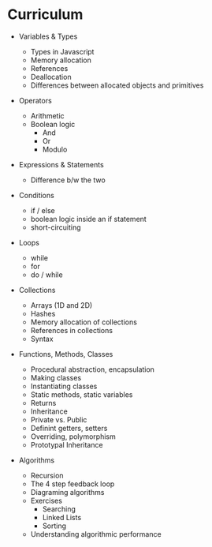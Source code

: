 # Curriculum

- Variables & Types
    - Types in Javascript
    - Memory allocation
    - References
    - Deallocation
    - Differences between allocated objects and primitives

- Operators
    - Arithmetic
    - Boolean logic
        - And
        - Or
        - Modulo

- Expressions & Statements
    - Difference b/w the two

- Conditions
    - if / else
    - boolean logic inside an if statement
    - short-circuiting

- Loops
    - while
    - for
    - do / while

- Collections
    - Arrays (1D and 2D)
    - Hashes
    - Memory allocation of collections
    - References in collections
    - Syntax

- Functions, Methods, Classes
    - Procedural abstraction, encapsulation
    - Making classes
    - Instantiating classes
    - Static methods, static variables
    - Returns
    - Inheritance
    - Private vs. Public
    - Definint getters, setters
    - Overriding, polymorphism
    - Prototypal Inheritance

- Algorithms
    - Recursion
    - The 4 step feedback loop
    - Diagraming algorithms
    - Exercises
        - Searching
        - Linked Lists
        - Sorting
    - Understanding algorithmic performance
